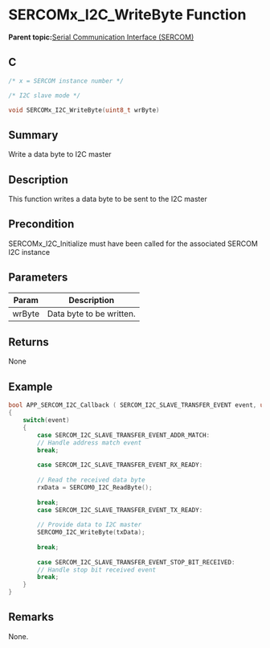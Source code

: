 # SERCOMx\_I2C\_WriteByte Function

**Parent topic:**[Serial Communication Interface \(SERCOM\)](GUID-76AE7205-E3EF-4EE6-AC28-5153E3565982.md)

## C

```c
/* x = SERCOM instance number */

/* I2C slave mode */

void SERCOMx_I2C_WriteByte(uint8_t wrByte)	
```

## Summary

Write a data byte to I2C master

## Description

This function writes a data byte to be sent to the I2C master

## Precondition

SERCOMx\_I2C\_Initialize must have been called for the associated SERCOM I2C instance

## Parameters

|Param|Description|
|-----|-----------|
|wrByte|Data byte to be written.|

## Returns

None

## Example

```c
bool APP_SERCOM_I2C_Callback ( SERCOM_I2C_SLAVE_TRANSFER_EVENT event, uintptr_t contextHandle )
{
    switch(event)
    {
        case SERCOM_I2C_SLAVE_TRANSFER_EVENT_ADDR_MATCH:
        // Handle address match event
        break;
        
        case SERCOM_I2C_SLAVE_TRANSFER_EVENT_RX_READY:
        
        // Read the received data byte
        rxData = SERCOM0_I2C_ReadByte();
        
        break;
        case SERCOM_I2C_SLAVE_TRANSFER_EVENT_TX_READY:
        
        // Provide data to I2C master
        SERCOM0_I2C_WriteByte(txData);
        
        break;
        
        case SERCOM_I2C_SLAVE_TRANSFER_EVENT_STOP_BIT_RECEIVED:
        // Handle stop bit received event
        break;
    }
}

```

## Remarks

None.

